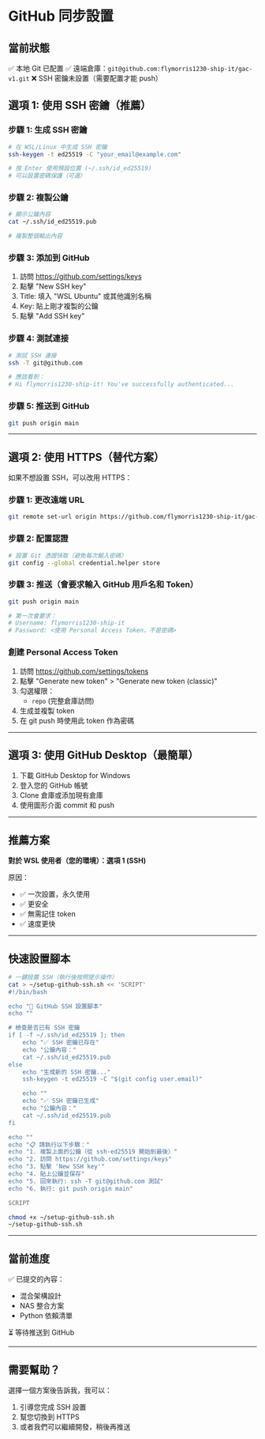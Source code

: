 # GitHub 同步設置

## 當前狀態

✅ 本地 Git 已配置
✅ 遠端倉庫：`git@github.com:flymorris1230-ship-it/gac-v1.git`
❌ SSH 密鑰未設置（需要配置才能 push）

## 選項 1: 使用 SSH 密鑰（推薦）

### 步驟 1: 生成 SSH 密鑰

```bash
# 在 WSL/Linux 中生成 SSH 密鑰
ssh-keygen -t ed25519 -C "your_email@example.com"

# 按 Enter 使用預設位置 (~/.ssh/id_ed25519)
# 可以設置密碼保護（可選）
```

### 步驟 2: 複製公鑰

```bash
# 顯示公鑰內容
cat ~/.ssh/id_ed25519.pub

# 複製整個輸出內容
```

### 步驟 3: 添加到 GitHub

1. 訪問 https://github.com/settings/keys
2. 點擊 "New SSH key"
3. Title: 填入 "WSL Ubuntu" 或其他識別名稱
4. Key: 貼上剛才複製的公鑰
5. 點擊 "Add SSH key"

### 步驟 4: 測試連接

```bash
# 測試 SSH 連接
ssh -T git@github.com

# 應該看到：
# Hi flymorris1230-ship-it! You've successfully authenticated...
```

### 步驟 5: 推送到 GitHub

```bash
git push origin main
```

---

## 選項 2: 使用 HTTPS（替代方案）

如果不想設置 SSH，可以改用 HTTPS：

### 步驟 1: 更改遠端 URL

```bash
git remote set-url origin https://github.com/flymorris1230-ship-it/gac-v1.git
```

### 步驟 2: 配置認證

```bash
# 設置 Git 憑證快取（避免每次輸入密碼）
git config --global credential.helper store
```

### 步驟 3: 推送（會要求輸入 GitHub 用戶名和 Token）

```bash
git push origin main

# 第一次會要求：
# Username: flymorris1230-ship-it
# Password: <使用 Personal Access Token，不是密碼>
```

### 創建 Personal Access Token

1. 訪問 https://github.com/settings/tokens
2. 點擊 "Generate new token" > "Generate new token (classic)"
3. 勾選權限：
   - `repo` (完整倉庫訪問)
4. 生成並複製 token
5. 在 git push 時使用此 token 作為密碼

---

## 選項 3: 使用 GitHub Desktop（最簡單）

1. 下載 GitHub Desktop for Windows
2. 登入您的 GitHub 帳號
3. Clone 倉庫或添加現有倉庫
4. 使用圖形介面 commit 和 push

---

## 推薦方案

**對於 WSL 使用者（您的環境）：選項 1 (SSH)**

原因：
- ✅ 一次設置，永久使用
- ✅ 更安全
- ✅ 無需記住 token
- ✅ 速度更快

---

## 快速設置腳本

```bash
# 一鍵設置 SSH（執行後按照提示操作）
cat > ~/setup-github-ssh.sh << 'SCRIPT'
#!/bin/bash

echo "🔐 GitHub SSH 設置腳本"
echo ""

# 檢查是否已有 SSH 密鑰
if [ -f ~/.ssh/id_ed25519 ]; then
    echo "✅ SSH 密鑰已存在"
    echo "公鑰內容："
    cat ~/.ssh/id_ed25519.pub
else
    echo "生成新的 SSH 密鑰..."
    ssh-keygen -t ed25519 -C "$(git config user.email)"

    echo ""
    echo "✅ SSH 密鑰已生成"
    echo "公鑰內容："
    cat ~/.ssh/id_ed25519.pub
fi

echo ""
echo "📋 請執行以下步驟："
echo "1. 複製上面的公鑰（從 ssh-ed25519 開始到最後）"
echo "2. 訪問 https://github.com/settings/keys"
echo "3. 點擊 'New SSH key'"
echo "4. 貼上公鑰並保存"
echo "5. 回來執行: ssh -T git@github.com 測試"
echo "6. 執行: git push origin main"

SCRIPT

chmod +x ~/setup-github-ssh.sh
~/setup-github-ssh.sh
```

---

## 當前進度

✅ 已提交的內容：
- 混合架構設計
- NAS 整合方案
- Python 依賴清單

⏳ 等待推送到 GitHub

---

## 需要幫助？

選擇一個方案後告訴我，我可以：
1. 引導您完成 SSH 設置
2. 幫您切換到 HTTPS
3. 或者我們可以繼續開發，稍後再推送
